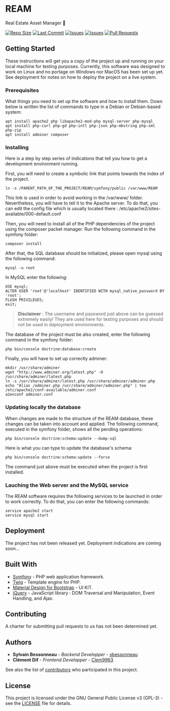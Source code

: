 # REAM

Real Estate Asset Manager 🧾

[![Repo Size](https://img.shields.io/github/repo-size/Clem9963/REAM)](https://github.com/Clem9963/REAM/pulse)
[![Last Commit](https://img.shields.io/github/last-commit/Clem9963/REAM)](https://github.com/Clem9963/REAM/commits/master)
[![Issues](https://img.shields.io/github/issues/Clem9963/REAM)](https://github.com/Clem9963/REAM/issues)
[![Issues](https://img.shields.io/github/issues-closed/Clem9963/REAM)](https://github.com/Clem9963/REAM/issues)
[![Pull Requests](https://img.shields.io/github/issues-pr/Clem9963/REAM)](https://github.com/Clem9963/REAM/pulls)

## Getting Started

These instructions will get you a copy of the project up and running on your local machine for testing purposes.
Currently, this software was designed to work on Linux and no portage on Windows nor MacOS has been set up yet.
See deployment for notes on how to deploy the project on a live system.

### Prerequisites

What things you need to set up the software and how to install them.
Down below is written the list of commands to type in a Debian or Debian-based system:

```
apt install apache2 php libapache2-mod-php mysql-server php-mysql
apt install php-curl php-gd php-intl php-json php-mbstring php-xml php-zip
apt install adminer composer
```

### Installing

Here is a step by step series of indications that tell you how to get a development environment running.

First, you will need to create a symbolic link that points towards the index of the project.

```
ln -s /PARENT_PATH_OF_THE_PROJECT/REAM/symfony/public /var/www/REAM
```

This link is used in order to avoid working in the /var/www/ folder. Nevertheless, you will have to tell it to the Apache server. To do that, you can edit the config file which is usually located there : /etc/apache2/sites-available/000-default.conf

Then, you will need to install all of the PHP dependencies of the project using the composer packet manager.
Run the following command in the symfony folder:

```
composer install
```

After that, the SQL database should be initialized, please open mysql using the following command:

```
mysql -u root
```

In MySQL enter the following:

```
USE mysql;
ALTER USER 'root'@'localhost' IDENTIFIED WITH mysql_native_password BY 'root';
FLUSH PRIVILEGES;
exit;
```

> **Disclaimer** :  The username and password just above can be guessed extremely easily! They are used here for testing purposes and should not be used in deployment environments.

The database of the project must be also created, enter the following command in the symfony folder:

```
php bin/console doctrine:database:create
```

Finally, you will have to set up correctly adminer:

```
mkdir /usr/share/adminer
wget "http://www.adminer.org/latest.php" -O /usr/share/adminer/latest.php
ln -s /usr/share/adminer/latest.php /usr/share/adminer/adminer.php
echo "Alias /adminer.php /usr/share/adminer/adminer.php" | tee /etc/apache2/conf-available/adminer.conf
a2enconf adminer.conf
```

### Updating locally the database

When changes are made to the structure of the REAM database, these changes can be taken into account and applied.
The following command, executed in the symfony folder, shows all the pending operations:

```
php bin/console doctrine:schema:update --dump-sql
```

Here is what you can type to update the database's schema:

```
php bin/console doctrine:schema:update --force
```

The command just above must be executed when the project is first installed.

### Lauching the Web server and the MySQL service

The REAM software requires the following services to be launched in order to work correctly.
To do that, you can enter the following commands:

```
service apache2 start
service mysql start
```

## Deployment

The project has not been released yet. Deployment indications are coming soon...

## Built With

- [Symfony](https://symfony.com/) - PHP web application framework.
- [Twig](https://twig.symfony.com/) - Template engine for PHP.
- [Material Design for Bootstrap](https://mdbootstrap.com/) - UI KIT.
- [jQuery](https://jquery.com/) - JavaScript library : DOM Traversal and Manipulation, Event Handling, and Ajax.

## Contributing

A charter for submitting pull requests to us has not been determined yet.

## Authors

- **Sylvain Bessonneau** - _Backend Developper_ - [sbessonneau](https://github.com/sbessonneau)
- **Clément Dif** - _Frontend Developper_ - [Clem9963](https://github.com/Clem9963)

See also the list of [contributors](https://github.com/Clem9963/REAM/contributors) who participated in this project.

## License

This project is licensed under the GNU General Public License v3 (GPL-3) - see the [LICENSE](LICENSE) file for details.
